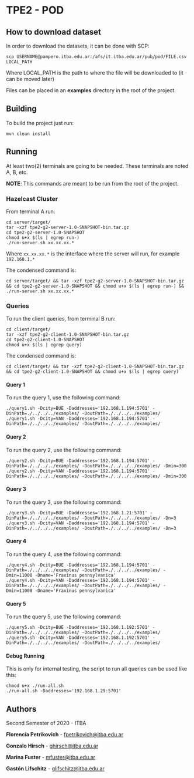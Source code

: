 # TPE2 - POD

## How to download dataset
In order to download the datasets, it can be done with SCP:
```
scp USERNAME@pampero.itba.edu.ar:/afs/it.itba.edu.ar/pub/pod/FILE.csv LOCAL_PATH
```
Where LOCAL_PATH is the path to where the file will be downloaded to (it can be moved later)

Files can be placed in an **examples** directory in the root of the project.

## Building
To build the project just run:
```
mvn clean install
```

## Running
At least two(2) terminals are going to be needed. These terminals are noted A, B, etc.

**NOTE**: This commands are meant to be run from the root of the project.

### Hazelcast Cluster
From terminal A run:
```
cd server/target/
tar -xzf tpe2-g2-server-1.0-SNAPSHOT-bin.tar.gz
cd tpe2-g2-server-1.0-SNAPSHOT
chmod u+x $(ls | egrep run-)
./run-server.sh xx.xx.xx.*
```

Where `xx.xx.xx.*` is the interface where the server will run, for example `192.168.1.*`

The condensed command is:
```
cd server/target/ && tar -xzf tpe2-g2-server-1.0-SNAPSHOT-bin.tar.gz && cd tpe2-g2-server-1.0-SNAPSHOT && chmod u+x $(ls | egrep run-) && ./run-server.sh xx.xx.xx.*
```

### Queries
To run the client queries, from terminal B run:
```
cd client/target/
tar -xzf tpe2-g2-client-1.0-SNAPSHOT-bin.tar.gz
cd tpe2-g2-client-1.0-SNAPSHOT
chmod u+x $(ls | egrep query)
```

The condensed command is:
```
cd client/target/ && tar -xzf tpe2-g2-client-1.0-SNAPSHOT-bin.tar.gz && cd tpe2-g2-client-1.0-SNAPSHOT && chmod u+x $(ls | egrep query)
```

#### Query 1
To run the query 1, use the following command:
```
./query1.sh -Dcity=BUE -Daddresses='192.168.1.194:5701' -DinPath=./../../../examples/ -DoutPath=./../../../examples/
./query1.sh -Dcity=VAN -Daddresses='192.168.1.194:5701' -DinPath=./../../../examples/ -DoutPath=./../../../examples/
```

#### Query 2
To run the query 2, use the following command:
```
./query2.sh -Dcity=BUE -Daddresses='192.168.1.194:5701' -DinPath=./../../../examples/ -DoutPath=./../../../examples/ -Dmin=300
./query2.sh -Dcity=VAN -Daddresses='192.168.1.194:5701' -DinPath=./../../../examples/ -DoutPath=./../../../examples/ -Dmin=300
```

#### Query 3
To run the query 3, use the following command:
```
./query3.sh -Dcity=BUE -Daddresses='192.168.1.21:5701' -DinPath=./../../../examples/ -DoutPath=./../../../examples/ -Dn=3
./query3.sh -Dcity=VAN -Daddresses='192.168.1.194:5701' -DinPath=./../../../examples/ -DoutPath=./../../../examples/ -Dn=3
```

#### Query 4
To run the query 4, use the following command:
```
./query4.sh -Dcity=BUE -Daddresses='192.168.1.194:5701' -DinPath=./../../../examples/ -DoutPath=./../../../examples/ -Dmin=11000 -Dname='Fraxinus pennsylvanica'
./query4.sh -Dcity=VAN -Daddresses='192.168.1.194:5701' -DinPath=./../../../examples/ -DoutPath=./../../../examples/ -Dmin=11000 -Dname='Fraxinus pennsylvanica'
```

#### Query 5
To run the query 5, use the following command:
```
./query5.sh -Dcity=BUE -Daddresses='192.168.1.192:5701' -DinPath=./../../../examples/ -DoutPath=./../../../examples/
./query5.sh -Dcity=VAN -Daddresses='192.168.1.192:5701' -DinPath=./../../../examples/ -DoutPath=./../../../examples/
```

#### Debug Running
This is only for internal testing, the script to run all queries can be used like this:
```
chmod u+x ./run-all.sh
./run-all.sh -Daddresses='192.168.1.29:5701'
```

## Authors

Second Semester of 2020 - ITBA

**Florencia Petrikovich** - fpetrikovich@itba.edu.ar

**Gonzalo Hirsch** - ghirsch@itba.edu.ar

**Marina Fuster** - mfuster@itba.edu.ar

**Gastón Lifschitz** - glifschitz@itba.edu.ar